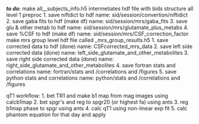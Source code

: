 ***to do:***
make all_<project>_subjects_info.h5 intermetiates hdf file with bids structure all level 1 preproc
    1. save niftdict to hdf                     name: sid/session/convertion/niftidict
    2. save gaba fits to hdf  (make df)         name: sid/session/mrs/gaba_fits
    3. save glu & other metab to hdf            name: sid/session/mrs/glutamate_plus_metabs
    4. save %CSF to hdf (make df)               name: sid/session/mrs/CSF_correction_factor
make mrs group level hdf file called <project>_mrs_group_results.h5
    1. save corrected data to hdf (done)        name: CSFcorrected_mrs_data
    2. save left side corrected data  (done)    name: left_side_glutamate_and_other_metabolites
    3. save right side corrected data  (done)   name: right_side_glutamate_and_other_metabolites
    4. save fortran stats and correlations      name: fortran/stats and /correlations and /figures
    5. save python stats and correlations       name: python/stats and /correlations and /figures
    
qT1 workflow:
    1. bet TR1 and make b1 map from mag images using calcb1map
    2. bet spgr's and reg to spgr20 (or highest fa) using ants
    3. reg b1map phase to spgr using ants 
    4. calc qT1 using non-linear exp fit
    5. calc phantom equation for that day and apply